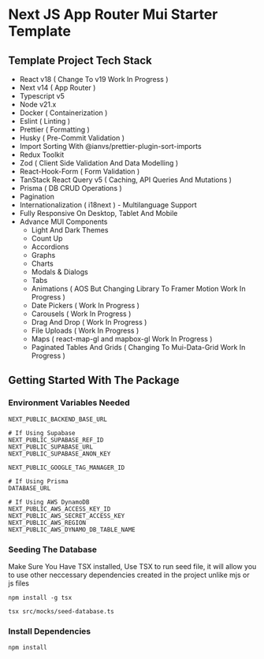 # Next JS App Router Mui Starter Template

## Template Project Tech Stack

- React v18 ( Change To v19 Work In Progress )
- Next v14 ( App Router )
- Typescript v5
- Node v21.x
- Docker ( Containerization )
- Eslint ( Linting )
- Prettier ( Formatting )
- Husky ( Pre-Commit Validation )
- Import Sorting With @ianvs/prettier-plugin-sort-imports
- Redux Toolkit
- Zod ( Client Side Validation And Data Modelling )
- React-Hook-Form ( Form Validation )
- TanStack React Query v5 ( Caching, API Queries And Mutations )
- Prisma ( DB CRUD Operations )
- Pagination
- Internationalization ( i18next ) - Multilanguage Support
- Fully Responsive On Desktop, Tablet And Mobile
- Advance MUI Components
    - Light And Dark Themes
    - Count Up
    - Accordions
    - Graphs
    - Charts
    - Modals & Dialogs
    - Tabs
    - Animations ( AOS But Changing Library To Framer Motion Work In Progress )
    - Date Pickers ( Work In Progress )
    - Carousels ( Work In Progress )
    - Drag And Drop ( Work In Progress )
    - File Uploads ( Work In Progress )
    - Maps ( react-map-gl and mapbox-gl Work In Progress )
    - Paginated Tables And Grids ( Changing To Mui-Data-Grid Work In Progress )

## Getting Started With The Package

### Environment Variables Needed

```
NEXT_PUBLIC_BACKEND_BASE_URL

# If Using Supabase
NEXT_PUBLIC_SUPABASE_REF_ID
NEXT_PUBLIC_SUPABASE_URL
NEXT_PUBLIC_SUPABASE_ANON_KEY

NEXT_PUBLIC_GOOGLE_TAG_MANAGER_ID

# If Using Prisma
DATABASE_URL

# If Using AWS DynamoDB
NEXT_PUBLIC_AWS_ACCESS_KEY_ID
NEXT_PUBLIC_AWS_SECRET_ACCESS_KEY
NEXT_PUBLIC_AWS_REGION
NEXT_PUBLIC_AWS_DYNAMO_DB_TABLE_NAME
```

### Seeding The Database

Make Sure You Have TSX installed, Use TSX to run seed file, it will allow you to use other neccessary dependencies
created in the project unlike mjs or js files

`npm install -g tsx`

`tsx src/mocks/seed-database.ts `

### Install Dependencies

`npm install`
